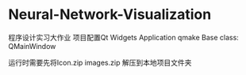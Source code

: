 # Neural-Network-Visualization
程序设计实习大作业
项目配置Qt Widgets Application   qmake    Base class: QMainWindow    


   运行时需要先将Icon.zip images.zip 解压到本地项目文件夹
